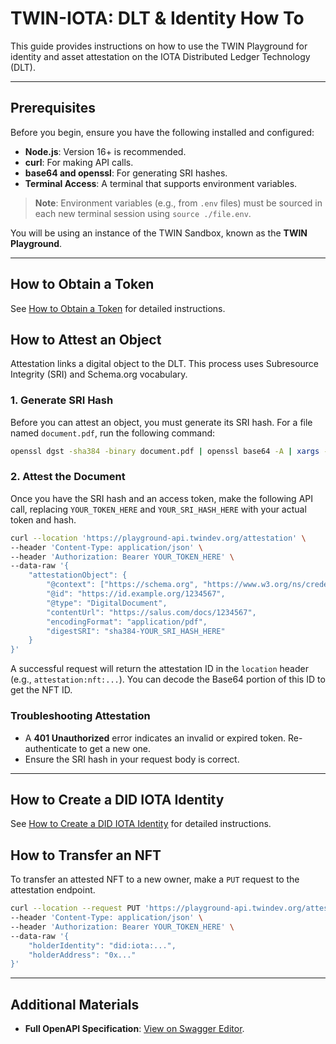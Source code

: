 # TWIN-IOTA: DLT & Identity How To

This guide provides instructions on how to use the TWIN Playground for identity and asset attestation on the IOTA Distributed Ledger Technology (DLT).

---

## Prerequisites

Before you begin, ensure you have the following installed and configured:

- **Node.js**: Version 16+ is recommended.
- **curl**: For making API calls.
- **base64 and openssl**: For generating SRI hashes.
- **Terminal Access**: A terminal that supports environment variables.

> **Note**: Environment variables (e.g., from `.env` files) must be sourced in each new terminal session using `source ./file.env`.

You will be using an instance of the TWIN Sandbox, known as the **TWIN Playground**.

---

## How to Obtain a Token

See [How to Obtain a Token](02-twin-iota-dlt-obtain-token.md) for detailed instructions.

## How to Attest an Object

Attestation links a digital object to the DLT. This process uses Subresource Integrity (SRI) and Schema.org vocabulary.

### 1. Generate SRI Hash

Before you can attest an object, you must generate its SRI hash. For a file named `document.pdf`, run the following command:

```sh
openssl dgst -sha384 -binary document.pdf | openssl base64 -A | xargs -I {} echo "sha384-{}"
```

### 2. Attest the Document

Once you have the SRI hash and an access token, make the following API call, replacing `YOUR_TOKEN_HERE` and `YOUR_SRI_HASH_HERE` with your actual token and hash.

```sh
curl --location 'https://playground-api.twindev.org/attestation' \
--header 'Content-Type: application/json' \
--header 'Authorization: Bearer YOUR_TOKEN_HERE' \
--data-raw '{
    "attestationObject": {
        "@context": ["https://schema.org", "https://www.w3.org/ns/credentials/v2"],
        "@id": "https://id.example.org/1234567",
        "@type": "DigitalDocument",
        "contentUrl": "https://salus.com/docs/1234567",
        "encodingFormat": "application/pdf",
        "digestSRI": "sha384-YOUR_SRI_HASH_HERE"
    }
}'
```

A successful request will return the attestation ID in the `location` header (e.g., `attestation:nft:...`). You can decode the Base64 portion of this ID to get the NFT ID.

### Troubleshooting Attestation

- A **401 Unauthorized** error indicates an invalid or expired token. Re-authenticate to get a new one.
- Ensure the SRI hash in your request body is correct.

---

## How to Create a DID IOTA Identity

See [How to Create a DID IOTA Identity](03-twin-iota-dlt-create-did-identity.md) for detailed instructions.

## How to Transfer an NFT

To transfer an attested NFT to a new owner, make a `PUT` request to the attestation endpoint.

```sh
curl --location --request PUT 'https://playground-api.twindev.org/attestation/YOUR_ATTESTATION_ID/transfer' \
--header 'Content-Type: application/json' \
--header 'Authorization: Bearer YOUR_TOKEN_HERE' \
--data-raw '{
    "holderIdentity": "did:iota:...",
    "holderAddress": "0x..."
}'
```

---

## Additional Materials

- **Full OpenAPI Specification**: [View on Swagger Editor](https://editor-next.swagger.io/?url=https://raw.githubusercontent.com/twinfoundation/playground/refs/heads/next/apps/playground-node/docs/open-api/spec.json).
